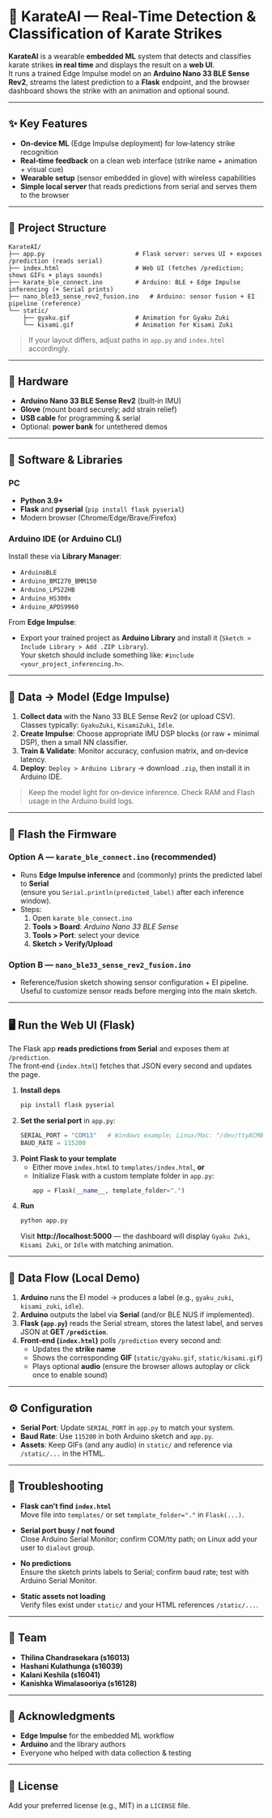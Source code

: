 # 🥋 KarateAI — Real‑Time Detection & Classification of Karate Strikes

**KarateAI** is a wearable **embedded ML** system that detects and classifies karate strikes **in real time** and displays the result on a **web UI**.  
It runs a trained Edge Impulse model on an **Arduino Nano 33 BLE Sense Rev2**, streams the latest prediction to a **Flask** endpoint, and the browser dashboard shows the strike with an animation and optional sound.

---

## ✨ Key Features

- **On‑device ML** (Edge Impulse deployment) for low‑latency strike recognition  
- **Real‑time feedback** on a clean web interface (strike name + animation + visual cue)  
- **Wearable setup** (sensor embedded in glove) with wireless capabilities  
- **Simple local server** that reads predictions from serial and serves them to the browser

---

## 📁 Project Structure

```
KarateAI/
├── app.py                         # Flask server: serves UI + exposes /prediction (reads serial)
├── index.html                     # Web UI (fetches /prediction; shows GIFs + plays sounds)
├── karate_ble_connect.ino         # Arduino: BLE + Edge Impulse inferencing (+ Serial prints)
├── nano_ble33_sense_rev2_fusion.ino   # Arduino: sensor fusion + EI pipeline (reference)
└── static/
    ├── gyaku.gif                  # Animation for Gyaku Zuki
    └── kisami.gif                 # Animation for Kisami Zuki
```
> If your layout differs, adjust paths in `app.py` and `index.html` accordingly.

---

## 🔩 Hardware

- **Arduino Nano 33 BLE Sense Rev2** (built‑in IMU)
- **Glove** (mount board securely; add strain relief)
- **USB cable** for programming & serial
- Optional: **power bank** for untethered demos

---

## 🧰 Software & Libraries

### PC
- **Python 3.9+**
- **Flask** and **pyserial** (`pip install flask pyserial`)
- Modern browser (Chrome/Edge/Brave/Firefox)

### Arduino IDE (or Arduino CLI)
Install these via **Library Manager**:
- `ArduinoBLE`
- `Arduino_BMI270_BMM150`
- `Arduino_LPS22HB`
- `Arduino_HS300x`
- `Arduino_APDS9960`

From **Edge Impulse**:
- Export your trained project as **Arduino Library** and install it (`Sketch > Include Library > Add .ZIP Library`).  
  Your sketch should include something like: `#include <your_project_inferencing.h>`.

---

## 🧪 Data → Model (Edge Impulse)

1. **Collect data** with the Nano 33 BLE Sense Rev2 (or upload CSV).  
   Classes typically: `GyakuZuki`, `KisamiZuki`, `Idle`.
2. **Create Impulse**: Choose appropriate IMU DSP blocks (or raw + minimal DSP), then a small NN classifier.
3. **Train & Validate**: Monitor accuracy, confusion matrix, and on‑device latency.
4. **Deploy**: `Deploy > Arduino Library` → download `.zip`, then install it in Arduino IDE.

> Keep the model light for on‑device inference. Check RAM and Flash usage in the Arduino build logs.

---

## 🔧 Flash the Firmware

### Option A — `karate_ble_connect.ino` (recommended)
- Runs **Edge Impulse inference** and (commonly) prints the predicted label to **Serial**  
  (ensure you `Serial.println(predicted_label)` after each inference window).
- Steps:
  1. Open `karate_ble_connect.ino`
  2. **Tools > Board**: *Arduino Nano 33 BLE Sense*
  3. **Tools > Port**: select your device
  4. **Sketch > Verify/Upload**

### Option B — `nano_ble33_sense_rev2_fusion.ino`
- Reference/fusion sketch showing sensor configuration + EI pipeline.  
  Useful to customize sensor reads before merging into the main sketch.

---

## 🖥️ Run the Web UI (Flask)

The Flask app **reads predictions from Serial** and exposes them at `/prediction`.  
The front‑end (`index.html`) fetches that JSON every second and updates the page.

1. **Install deps**
   ```bash
   pip install flask pyserial
   ```
2. **Set the serial port** in `app.py`:
   ```python
   SERIAL_PORT = "COM13"   # Windows example; Linux/Mac: "/dev/ttyACM0" or similar
   BAUD_RATE = 115200
   ```
3. **Point Flask to your template**
   - Either move `index.html` to `templates/index.html`, **or**
   - Initialize Flask with a custom template folder in `app.py`:
     ```python
     app = Flask(__name__, template_folder=".")
     ```
4. **Run**
   ```bash
   python app.py
   ```
   Visit **http://localhost:5000** — the dashboard will display `Gyaku Zuki`, `Kisami Zuki`, or `Idle` with matching animation.

---

## 🔌 Data Flow (Local Demo)

1. **Arduino** runs the EI model → produces a label (e.g., `gyaku_zuki`, `kisami_zuki`, `idle`).
2. **Arduino** outputs the label via **Serial** (and/or BLE NUS if implemented).
3. **Flask (`app.py`)** reads the Serial stream, stores the latest label, and serves JSON at **GET `/prediction`**.
4. **Front‑end (`index.html`)** polls `/prediction` every second and:
   - Updates the **strike name**
   - Shows the corresponding **GIF** (`static/gyaku.gif`, `static/kisami.gif`)
   - Plays optional **audio** (ensure the browser allows autoplay or click once to enable sound)

---

## ⚙️ Configuration

- **Serial Port**: Update `SERIAL_PORT` in `app.py` to match your system.
- **Baud Rate**: Use `115200` in both Arduino sketch and `app.py`.
- **Assets**: Keep GIFs (and any audio) in `static/` and reference via `/static/...` in the HTML.

---

## 🧯 Troubleshooting

- **Flask can’t find `index.html`**  
  Move file into `templates/` or set `template_folder="."` in `Flask(...)`.

- **Serial port busy / not found**  
  Close Arduino Serial Monitor; confirm COM/tty path; on Linux add your user to `dialout` group.

- **No predictions**  
  Ensure the sketch prints labels to Serial; confirm baud rate; test with Arduino Serial Monitor.

- **Static assets not loading**  
  Verify files exist under `static/` and your HTML references `/static/...`.

---

## 👥 Team

- **Thilina Chandrasekara (s16013)**
- **Hashani Kulathunga (s16039)**
- **Kalani Keshila (s16041)**
- **Kanishka Wimalasooriya (s16128)**

---

## 🙏 Acknowledgments

- **Edge Impulse** for the embedded ML workflow  
- **Arduino** and the library authors  
- Everyone who helped with data collection & testing

---

## 📜 License

Add your preferred license (e.g., MIT) in a `LICENSE` file.
